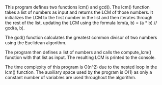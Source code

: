 This program defines two functions lcm() and gcd(). 
The lcm() function takes a list of numbers as input and returns the LCM of those numbers.
It initializes the LCM to the first number in the list and then iterates through the rest of the list, updating the LCM using the formula lcm(a, b) = (a * b) // gcd(a, b).

The gcd() function calculates the greatest common divisor of two numbers using the Euclidean algorithm.

The program then defines a list of numbers and calls the compute_lcm() function with that list as input. 
The resulting LCM is printed to the console.

The time complexity of this program is O(n^2) due to the nested loop in the lcm() function. 
The auxiliary space used by the program is O(1) as only a constant number of variables are used throughout the algorithm.
